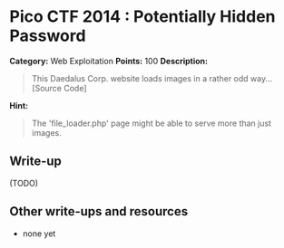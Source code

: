 # Pico CTF 2014 : Potentially Hidden Password

**Category:** Web Exploitation
**Points:** 100
**Description:**

>This Daedalus Corp. website loads images in a rather odd way... [Source Code]

**Hint:**
>The 'file_loader.php' page might be able to serve more than just images.

## Write-up

(TODO)

## Other write-ups and resources

* none yet
